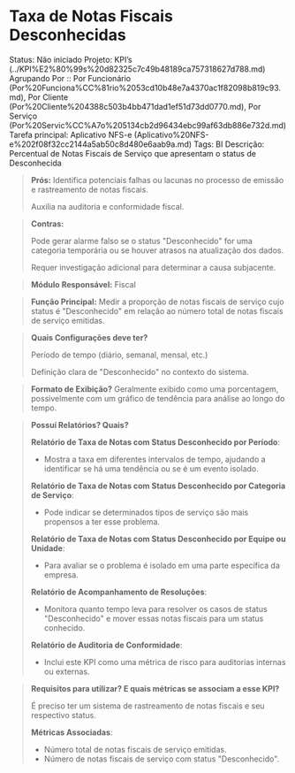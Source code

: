 # Taxa de Notas Fiscais Desconhecidas

Status: Não iniciado
Projeto: KPI’s (../KPI%E2%80%99s%20d82325c7c49b48189ca757318627d788.md)
Agrupando Por :: Por Funcionário (Por%20Funciona%CC%81rio%2053cd10b48e7a4370ac1f82098b819c93.md), Por Cliente (Por%20Cliente%204388c503b4bb471dad1ef51d73dd0770.md), Por Serviço (Por%20Servic%CC%A7o%205134cb2d96434ebc99af63db886e732d.md)
Tarefa principal: Aplicativo NFS-e (Aplicativo%20NFS-e%202f08f32cc2144a5ab50c8d480e6aab9a.md)
Tags: BI
Descrição: Percentual de Notas Fiscais de Serviço que apresentam o status de Desconhecida

> **Prós:**
Identifica potenciais falhas ou lacunas no processo de emissão e rastreamento de notas fiscais.
> 
> 
> Auxilia na auditoria e conformidade fiscal.
> 

> **Contras:**
> 
> 
> Pode gerar alarme falso se o status "Desconhecido" for uma categoria temporária ou se houver atrasos na atualização dos dados.
> 
> Requer investigação adicional para determinar a causa subjacente.
> 

> **Módulo Responsável:**
Fiscal
> 

> **Função Principal:**
Medir a proporção de notas fiscais de serviço cujo status é "Desconhecido" em relação ao número total de notas fiscais de serviço emitidas.
> 

> **Quais Configurações deve ter?**
> 
> 
> Período de tempo (diário, semanal, mensal, etc.)
> 
> Definição clara de "Desconhecido" no contexto do sistema.
> 

> **Formato de Exibição?**
Geralmente exibido como uma porcentagem, possivelmente com um gráfico de tendência para análise ao longo do tempo.
> 

> **Possuí Relatórios? Quais?**
> 
> 
> **Relatório de Taxa de Notas com Status Desconhecido por Período**:
> 
> - Mostra a taxa em diferentes intervalos de tempo, ajudando a identificar se há uma tendência ou se é um evento isolado.
> 
> **Relatório de Taxa de Notas com Status Desconhecido por Categoria de Serviço**:
> 
> - Pode indicar se determinados tipos de serviço são mais propensos a ter esse problema.
> 
> **Relatório de Taxa de Notas com Status Desconhecido por Equipe ou Unidade**:
> 
> - Para avaliar se o problema é isolado em uma parte específica da empresa.
> 
> **Relatório de Acompanhamento de Resoluções**:
> 
> - Monitora quanto tempo leva para resolver os casos de status "Desconhecido" e mover essas notas fiscais para um status conhecido.
> 
> **Relatório de Auditoria de Conformidade**:
> 
> - Inclui este KPI como uma métrica de risco para auditorias internas ou externas.

> **Requisitos para utilizar? E quais métricas se associam a esse KPI?**
> 
> 
> É preciso ter um sistema de rastreamento de notas fiscais e seu respectivo status.
> 
> **Métricas Associadas**:
> 
> - Número total de notas fiscais de serviço emitidas.
> - Número de notas fiscais de serviço com status "Desconhecido".
